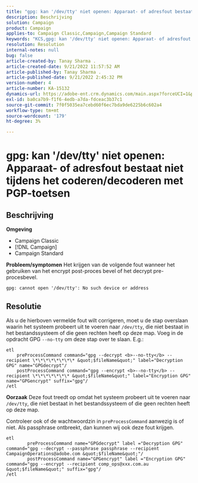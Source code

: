 ```yaml
---
title: "gpg: kan '/dev/tty' niet openen: Apparaat- of adresfout bestaat niet tijdens het coderen/decoderen met PGP-toetsen."
description: Beschrijving
solution: Campaign
product: Campaign
applies-to: Campaign Classic,Campaign,Campaign Standard
keywords: "KCS,gpg: kan '/dev/tty' niet openen: Apparaat- of adresfout bestaat niet tijdens het coderen/decoderen met PGP-toetsen."
resolution: Resolution
internal-notes: null
bug: false
article-created-by: Tanay Sharma .
article-created-date: 9/21/2022 11:57:52 AM
article-published-by: Tanay Sharma .
article-published-date: 9/21/2022 2:45:32 PM
version-number: 4
article-number: KA-15132
dynamics-url: https://adobe-ent.crm.dynamics.com/main.aspx?forceUCI=1&pagetype=entityrecord&etn=knowledgearticle&id=16788499-a439-ed11-9db1-002248086735
exl-id: ba0ca7b9-f1f6-4edb-a7da-fdceac3b37c1
source-git-commit: 7f0f5035ea7cebd60f6ec7bda9de6225b6c602a4
workflow-type: tm+mt
source-wordcount: '179'
ht-degree: 3%

---
```


# gpg: kan &#39;/dev/tty&#39; niet openen: Apparaat- of adresfout bestaat niet tijdens het coderen/decoderen met PGP-toetsen

## Beschrijving

<b>Omgeving</b>
- Campaign Classic
- [!DNL Campaign]
- Campaign Standard



<b>Probleem/symptomen</b>
Het krijgen van de volgende fout wanneer het gebruiken van het encrypt post-proces bevel of het decrypt pre-procesbevel.


```
gpg: cannot open '/dev/tty': No such device or address
```





## Resolutie


Als u de hierboven vermelde fout wilt corrigeren, moet u de stap overslaan waarin het systeem probeert uit te voeren naar `/dev/tty`, die niet bestaat in het bestandssysteem of die geen rechten heeft op deze map. Voeg in de opdracht GPG `--no-tty` om deze stap over te slaan. E.g.:


```
etl
    preProcessCommand command="gpg --decrypt <b>--no-tty</b> --recipient \*\*\*\*\*\*\*\* &quot;$fileName&quot;" label="Decryption GPG" name="GPGdecrypt"/
    postProcessCommand command="gpg --encrypt <b>--no-tty</b> --recipient \*\*\*\*\*\*\* &quot;$fileName&quot;" label="Encryption GPG" name="GPGencrypt" suffix="gpg"/
/etl
```

<b>Oorzaak</b>
Deze fout treedt op omdat het systeem probeert uit te voeren naar `/dev/tty`, die niet bestaat in het bestandssysteem of die geen rechten heeft op deze map.

Controleer ook of de wachtwoordzin in `preProcessCommand` aanwezig is of niet. Als passphrase ontbreekt, dan kunnen wij ook deze fout krijgen.


```
etl
        preProcessCommand name="GPGdecrypt" label ="Decryption GPG" command="gpg --decrypt --passphrase passphrase --recipient CampaignOperations@adobe.com &quot;$fileName&quot;"/
        postProcessCommand name="GPGencrypt" label ="Encryption GPG" command="gpg --encrypt --recipient comp_ops@xxx.com.au &quot;$fileName&quot;" suffix="gpg"/
/etl
```
